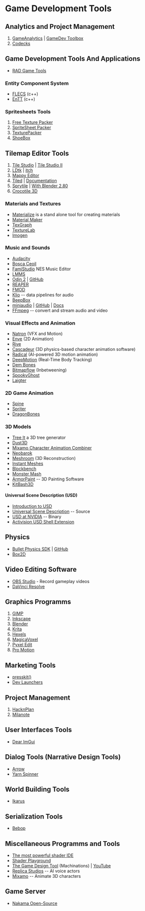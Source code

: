 # Game Development Tools

## Analytics and Project Management

1. [GameAnalytics](https://gameanalytics.com/) | [GameDev Toolbox](https://gameanalytics.com/toolbox/)
2. [Codecks](https://www.codecks.io/)

## Game Development Tools And Applications

- [RAD Game Tools](http://www.radgametools.com/)

### Entity Component System

- [FLECS](https://github.com/SanderMertens/flecs) (c++)
- [EnTT](https://github.com/skypjack/entt) (c++)

### Spritesheets Tools

1. [Free Texture Packer](http://free-tex-packer.com/)
2. [SpriteSheet Packer](http://amakaseev.github.io/sprite-sheet-packer/)
3. [TexturePacker](https://www.codeandweb.com/texturepacker)
4. [ShoeBox](http://renderhjs.net/shoebox/)

## Tilemap Editor Tools

1. [Tile Studio](http://tilestudio.sourceforge.net/) | [Tile Studio II](https://www.wieringsoftware.com/ts2/)
2. [LDtk](https://deepnight.net/tools/ldtk-2d-level-editor/) | [itch](https://deepnight.itch.io/ldtk)
3. [Mappy Editor](http://tilemap.co.uk/mappy.php)
4. [Tiled](https://www.mapeditor.org/) | [Documentation](https://doc.mapeditor.org/en/stable/)
5. [Sprytile](https://chemikhazi.itch.io/sprytile) | [With Blender 2.80](https://itch.io/post/1034106)
6. [Crocotile 3D](http://www.crocotile3d.com/)

### Materials and Textures

- [Materialize](http://www.boundingboxsoftware.com/materialize/index.php) is a stand alone tool for creating materials
- [Material Maker](https://rodzilla.itch.io/material-maker)
- [TexGraph](https://galloscript.itch.io/texgraph)
- [TextureLab](https://njbrown.itch.io/texturelab)
- [Imogen](https://github.com/CedricGuillemet/Imogen)

### Music and Sounds

- [Audacity](https://www.audacityteam.org/)
- [Bosca Ceoil](https://boscaceoil.net/)
- [FamiStudio](https://famistudio.org/) NES Music Editor
- [LMMS](https://lmms.io/)
- [Odin 2](https://www.thewavewarden.com/odin2) | [GitHub](https://github.com/TheWaveWarden/odin2)
- [REAPER](http://reaper.fm/)
- [FMOD](https://fmod.com/)
- [Klio](https://github.com/spotify/klio) -- data pipelines for audio
- [BeepBox](https://www.beepbox.co)
- [miniaudio](https://miniaud.io/) | [GitHub](https://github.com/mackron/miniaudio) | [Docs](https://miniaudio.docsforge.com/)
- [FFmpeg](https://www.ffmpeg.org/) -- convert and stream audio and video

### Visual Effects and Animation

- [Natron](https://natrongithub.github.io/) (VFX and Motion)
- [Enve](https://maurycyliebner.github.io/) (2D Animation)
- [Rive](https://rive.app/)
- [Cascadeur](https://cascadeur.com/) (3D physics-based character animation software)
- [Radical](https://getrad.co/) (AI-powered 3D motion animation)
- [DeepMotion](https://deepmotion.com/) (Real-Time Body Tracking)
- [Dem Bones](https://github.com/electronicarts/dem-bones)
- [Bitmapflow](https://bauxite.itch.io/bitmapflow) (Inbetweening)
- [SpookyGhost](https://github.com/SpookyGhost2D/SpookyGhost)
- [Laigter](https://azagaya.itch.io/laigter)

### 2D Game Animation

- [Spine](http://esotericsoftware.com/)
- [Spriter](https://brashmonkey.com/)
- [DragonBones](http://dragonbones.com/en/index.html)

### 3D Models

- [Tree It](https://www.evolved-software.com/treeit/treeit) a 3D tree generator
- [Dust3D](https://dust3d.org/)
- [Mixamo Character Animation Combiner](https://nilooy.github.io/mixamo-animation-combiner/)
- [Neobarok](https://www.neobarok.com/)
- [Meshroom](https://alicevision.org/#meshroom) (3D Reconstruction)
- [Instant Meshes](https://github.com/wjakob/instant-meshes)
- [Blockbench](https://blockbench.net/)
- [Monster Mash](https://dcgi.fel.cvut.cz/home/sykorad/monster_mash)
- [ArmorPaint](https://armorpaint.org/) -- 3D Painting Software
- [KitBash3D](https://kitbash3d.com/)

#### Universal Scene Description (USD)

- [Introduction to USD](https://graphics.pixar.com/usd/docs/index.html)
- [Universal Scene Description](https://github.com/PixarAnimationStudios/USD) -- Source
- [USD at NVIDIA](https://developer.nvidia.com/usd) -- Binary
- [Activision USD Shell Extension](https://github.com/Activision/USDShellExtension)

## Physics

- [Bullet Physics SDK](https://pybullet.org/wordpress/) | [GitHub](https://github.com/bulletphysics/bullet3)
- [Box2D](https://box2d.org/)

## Video Editing Software

- [OBS Studio](https://obsproject.com/) - Record gameplay videos
- [DaVinci Resolve](https://www.blackmagicdesign.com/products/davinciresolve/)

## Graphics Programms

1. [GIMP](https://www.gimp.org/)
2. [Inkscape](https://inkscape.org/)
3. [Blender](development-docs/game-development/blender-notes.md)
4. [Krita](https://krita.org/en/)
5. [Hexels](https://marmoset.co/hexels/)
6. [MagicaVoxel](https://ephtracy.github.io/)
7. [Pyxel Edit](https://pyxeledit.com/index.php)
8. [Pro Motion](https://www.cosmigo.com/)

## Marketing Tools

- [presskit()](https://dopresskit.com/)
- [Dev Launchers](https://devlaunchers.com/)

## Project Management

1. [HacknPlan](https://hacknplan.com/)
2. [Milanote](https://milanote.com/)

## User Interfaces Tools

- [Dear ImGui](https://github.com/ocornut/imgui)

## Dialog Tools (Narrative Design Tools)

- [Arrow](https://github.com/mhgolkar/Arrow)
- [Yarn Spinner](https://yarnspinner.dev/)

## World Building Tools

- [Ikarus](https://ikarus.world/)

## Serialization Tools

- [Bebop](https://bebop.sh/)

## Miscellaneous Programms and Tools

- [The most powerful shader IDE](https://shadered.org/)
- [Shader Playground](http://shader-playground.timjones.io/)
- [The Game Design Tool](https://machinations.io/) (Machinations) | [YouTube](https://www.youtube.com/channel/UCnui50w5BC_P7pfrF0XwoKg)
- [Replica Studios](https://replicastudios.com/) -- AI voice actors
- [Mixamo](https://www.mixamo.com/) -- Animate 3D characters

## Game Server

- [Nakama Open-Source](https://heroiclabs.com/nakama-opensource/index.html)
